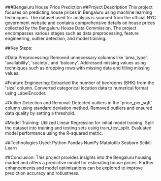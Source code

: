 ###Bengaluru House Price Prediction
##Project Description
This project focuses on predicting house prices in Bengaluru using machine learning techniques. The dataset used for analysis is sourced from the official NYC government website and contains comprehensive details on house prices collected by the Bengaluru House Data Commission. The project encompasses various stages such as data preprocessing, feature engineering, outlier detection, and model training.

##Key Steps:

#Data Preprocessing:
Removed unnecessary columns like 'area_type', 'availability', 'society', and 'balcony'.
Addressed missing values using techniques such as dropping rows with missing data and filling missing values.

#Feature Engineering:
Extracted the number of bedrooms (BHK) from the 'size' column.
Converted categorical location data to numerical format using LabelEncoder.

#Outlier Detection and Removal:
Detected outliers in the 'price_per_sqft' column using standard deviation method.
Removed outliers and ensured data quality by setting a threshold.

#Model Training:
Utilized Linear Regression for initial model training.
Split the dataset into training and testing sets using train_test_split.
Evaluated model performance using the R-squared metric.

##Technologies Used:
Python
Pandas
NumPy
Matplotlib
Seaborn
Scikit-Learn

##Conclusion:
This project provides insights into the Bengaluru housing market and offers a predictive model for estimating house prices. Further enhancements and model optimizations can be explored to improve prediction accuracy and robustness.
